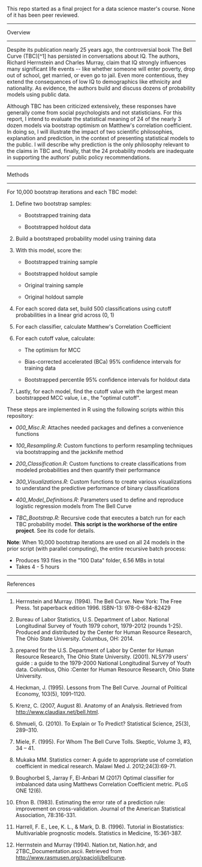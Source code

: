 This repo started as a final project for a data science master's course. None of it has been peer reviewed.

***
Overview
***

Despite its publication nearly 25 years ago, the controversial book The Bell Curve (TBC)[^1] has persisted in conversations about IQ. The authors, Richard Herrnstein and Charles Murray, claim that IQ strongly influences many significant life events -- like whether someone will enter poverty, drop out of school, get married, or even go to jail. Even more contentious, they extend the consequences of low IQ to demographics like ethnicity and nationality. As evidence, the authors build and discuss dozens of probability models using public data.

Although TBC has been criticized extensively, these responses have generally come from social psychologists and not statisticians. For this report, I intend to evaluate the statistical meaning of 24 of the nearly 3 dozen models via bootstrap optimism on Matthew's correlation coefficient. In doing so, I will illustrate the impact of two scientific philosophies, explanation and prediction, in the context of presenting statistical models to the public. I will describe why prediction is the only philosophy relevant to the claims in TBC and, finally, that the 24 probability models are inadequate in supporting the authors’ public policy recommendations. 

***
Methods
***
For 10,000 bootstrap iterations and each TBC model:

1. Define two bootstrap samples:
    
    * Bootstrapped training data
    
    * Bootstrapped holdout data

2. Build a bootstraped probability model using training data

3. With this model, score the:
    
    * Bootstrapped training sample
    
    * Bootstrapped holdout sample
    
    * Original training sample
    
    * Original holdout sample

4. For each scored data set, build 500 classifications using cutoff probabilities in a linear grid across (0, 1)

5. For each classifier, calculate Matthew's Correlation Coefficient

6. For each cutoff value, calculate: 
    
    * The optimism for MCC
    
    * Bias-corrected accelerated (BCa) 95% confidence intervals for training data
    
    * Bootstrapped percentile 95% confidence intervals for holdout data

7. Lastly, for each model, find the cutoff value with the largest mean bootstrapped MCC value, i.e., the "optimal cutoff".

These steps are implemented in R using the following scripts within this repository:

* *000_Misc.R*: Attaches needed packages and defines a convenience functions

* *100_Resampling.R*: Custom functions to perform resampling techniques via bootstrapping and the jackknife method

* *200_Classification.R*: Custom functions to create classifications from modeled probabilities and then quantify their performance

* *300_Visualizations.R*: Custom functions to create various visualizations to understand the predictive performance of binary classifications

* *400_Model_Definitions.R*: Parameters used to define and reproduce logistic regression models from The Bell Curve

* *TBC_Bootstrap.R*: Recursive code that executes a batch run for each TBC probability model. **This script is the workhorse of the entire project**. See its code for details.

**Note**: When 10,000 bootstrap iterations are used on all 24 models in the prior script (with parallel computing), the entire recursive batch process:

- Produces 193 files in the "100 Data" folder, 6.56 MBs in total
- Takes 4 - 5 hours

***
References
***

1) Herrnstein and Murray. (1994). The Bell Curve. New York: The Free Press. 1st paperback edition 1996. ISBN-13: 978-0-684-82429

2) Bureau of Labor Statistics, U.S. Department of Labor. National Longitudinal Survey of Youth 1979 cohort, 1979-2012 (rounds 1-25). Produced and distributed by the Center for Human Resource Research, The Ohio State University. Columbus, OH: 2014.

3) prepared for the U.S. Department of Labor by Center for Human Resource Research, The Ohio State University. (2001). NLSY79 users' guide : a guide to the 1979-2000 National Longitudinal Survey of Youth data. Columbus, Ohio :Center for Human Resource Research, Ohio State University.

4) Heckman, J. (1995). Lessons from The Bell Curve. Journal of Political Economy, 103(5), 1091–1120.

5) Krenz, C. (2007, August 8). Anatomy of an Analysis. Retrieved from http://www.claudiax.net/bell.html.

6) Shmueli, G. (2010). To Explain or To Predict? Statistical Science, 25(3), 289–310.

7) Miele, F. (1995). For Whom The Bell Curve Tolls. Skeptic, Volume 3, #3, 34 – 41.

8) Mukaka MM. Statistics corner: A guide to appropriate use of correlation coefficient in medical research. Malawi Med J. 2012;24(3):69-71.

9) Boughorbel S, Jarray F, El-Anbari M (2017) Optimal classifier for imbalanced data using Matthews Correlation Coefficient metric. PLoS ONE 12(6).

10) Efron B. (1983). Estimating the error rate of a prediction rule: improvement on cross-validation. Journal of the American Statistical Association, 78:316-331.

11) Harrell, F. E., Lee, K. L., & Mark, D. B. (1996). Tutorial in Biostatistics: Multivariable prognostic models. Statistics in Medicine, 15:361-387.

12) Herrnstein and Murray (1994). Nation.txt, Nation.hdr, and 2TBC_Documentation.ascii. Retrieved from http://www.rasmusen.org/xpacioli/bellcurve.